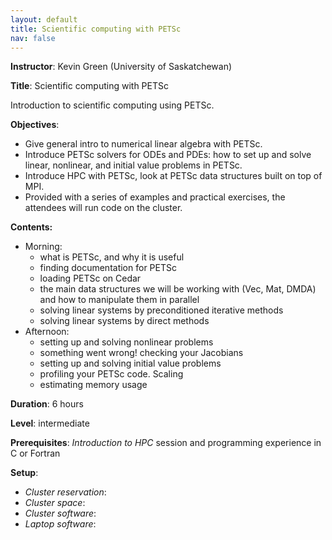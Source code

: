 ```yaml
---
layout: default
title: Scientific computing with PETSc
nav: false
---
```


**Instructor**: Kevin Green	(University of Saskatchewan)

**Title**: Scientific computing with PETSc

Introduction to scientific computing using PETSc.

**Objectives**:
- Give general intro to numerical linear algebra with PETSc.
- Introduce PETSc solvers for ODEs and PDEs: how to set up and solve linear, nonlinear, and initial value
  problems in PETSc.
- Introduce HPC with PETSc, look at PETSc data structures built on top of MPI.
- Provided with a series of examples and practical exercises, the attendees will run code on the cluster.

**Contents:**
- Morning:
  - what is PETSc, and why it is useful
  - finding documentation for PETSc
  - loading PETSc on Cedar
  - the main data structures we will be working with (Vec, Mat, DMDA) and how to manipulate them in parallel
  - solving linear systems by preconditioned iterative methods
  - solving linear systems by direct methods
- Afternoon:
  - setting up and solving nonlinear problems
  - something went wrong! checking your Jacobians
  - setting up and solving initial value problems
  - profiling your PETSc code. Scaling
  - estimating memory usage

**Duration**: 6 hours

**Level**: intermediate

**Prerequisites**: *Introduction to HPC* session and programming experience in C or Fortran

**Setup**:
- *Cluster reservation*:
- *Cluster space*:
- *Cluster software*:
- *Laptop software*:
